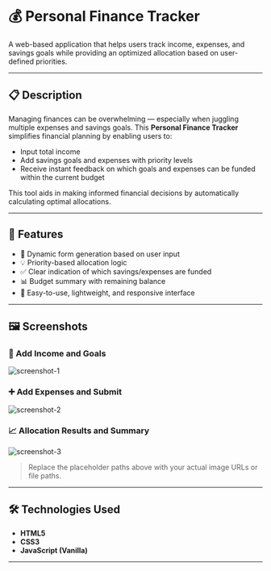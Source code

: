 # 💰 Personal Finance Tracker

A web-based application that helps users track income, expenses, and savings goals while providing an optimized allocation based on user-defined priorities.

---

## 📋 Description

Managing finances can be overwhelming — especially when juggling multiple expenses and savings goals. This **Personal Finance Tracker** simplifies financial planning by enabling users to:

- Input total income
- Add savings goals and expenses with priority levels
- Receive instant feedback on which goals and expenses can be funded within the current budget

This tool aids in making informed financial decisions by automatically calculating optimal allocations.

---

## 🚀 Features

- 📝 Dynamic form generation based on user input
- 💡 Priority-based allocation logic
- ✅ Clear indication of which savings/expenses are funded
- 📊 Budget summary with remaining balance
- 🔐 Easy-to-use, lightweight, and responsive interface

---

## 🖼️ Screenshots

### 🔐 Add Income and Goals
![screenshot-1](C:\Users\Asus\Pictures\Screenshots\ss1.png)

### ➕ Add Expenses and Submit
![screenshot-2](path-to-your-screenshot-image-2.png)

### 📈 Allocation Results and Summary
![screenshot-3](path-to-your-screenshot-image-3.png)

> Replace the placeholder paths above with your actual image URLs or file paths.

---

## 🛠️ Technologies Used

- **HTML5**
- **CSS3**
- **JavaScript (Vanilla)**

---


